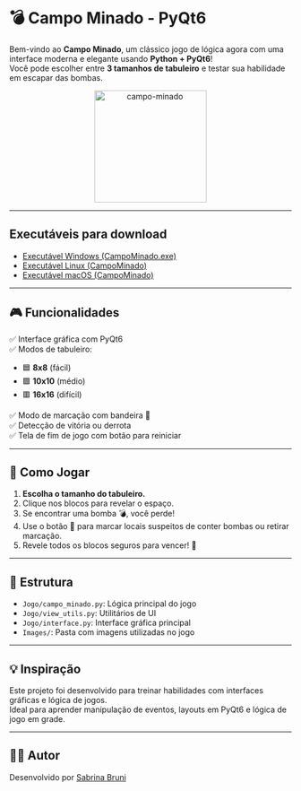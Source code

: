 # 💣 Campo Minado - PyQt6

Bem-vindo ao **Campo Minado**, um clássico jogo de lógica agora com uma interface moderna e elegante usando **Python + PyQt6**!  
Você pode escolher entre **3 tamanhos de tabuleiro** e testar sua habilidade em escapar das bombas.

<div align="center">
  <img src="https://play-lh.googleusercontent.com/tnsq20TaSFBOpR4UE1pjB2qf4CZDYJsX1QimrAj9BuVnyOJwDOCiWOS5cb2p-tLuHA=w240-h480-rw" alt="campo-minado" width="200"/>
</div>

---

## Executáveis para download

- [Executável Windows (CampoMinado.exe)](https://github.com/SabrinaBruni28/JogoCampoMinado-2.0/actions/runs/17224598847/artifacts/3848914764)
- [Executável Linux (CampoMinado)](https://github.com/SabrinaBruni28/JogoCampoMinado-2.0/actions/runs/17224598847/artifacts/3848916316)
- [Executável macOS (CampoMinado)](https://github.com/SabrinaBruni28/JogoCampoMinado-2.0/actions/runs/17224598847/artifacts/3848917091)

---

## 🎮 Funcionalidades

✅ Interface gráfica com PyQt6  
✅ Modos de tabuleiro:  
- 🟦 **8x8** (fácil)  
- 🟪 **10x10** (médio)  
- 🟥 **16x16** (difícil)  

✅ Modo de marcação com bandeira 🚩  
✅ Detecção de vitória ou derrota  
✅ Tela de fim de jogo com botão para reiniciar   

---

## 🧠 Como Jogar

1. **Escolha o tamanho do tabuleiro.**
2. Clique nos blocos para revelar o espaço.
3. Se encontrar uma bomba 💣, você perde!
4. Use o botão 🚩 para marcar locais suspeitos de conter bombas ou retirar marcação.
5. Revele todos os blocos seguros para vencer! 🎉

---

## 🧩 Estrutura

- `Jogo/campo_minado.py`: Lógica principal do jogo
- `Jogo/view_utils.py`: Utilitários de UI
- `Jogo/interface.py`: Interface gráfica principal
- `Images/`: Pasta com imagens utilizadas no jogo

---

## 💡 Inspiração

Este projeto foi desenvolvido para treinar habilidades com interfaces gráficas e lógica de jogos.  
Ideal para aprender manipulação de eventos, layouts em PyQt6 e lógica de jogo em grade.

---
## 🧑‍💻 Autor

Desenvolvido por [Sabrina Bruni](https://github.com/SabrinaBruni28)

